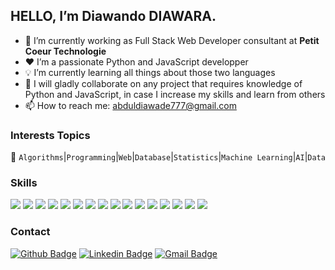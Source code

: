 ##  HELLO, I’m Diawando DIAWARA. 

- 🔭 I’m currently working as Full Stack Web Developer consultant at **Petit Coeur Technologie**
- ❤️ I’m a passionate Python and JavaScript developper
- 💡 I’m currently learning all things about those two languages 
- 🤗 I will gladly collaborate on any project that requires knowledge of Python and JavaScript, in case I increase my skills and learn from others
- 📫 How to reach me: abduldiawade777@gmail.com

### Interests Topics
💬  `Algorithms`|`Programming`|`Web`|`Database`|`Statistics`|`Machine Learning`|`AI`|`Data`

### Skills
<p>
  <img src="https://img.shields.io/badge/HTML5-%E2%98%85%E2%98%85%E2%98%85%E2%98%85%E2%98%85-green" />
  <img src="https://img.shields.io/badge/CSS3-%E2%98%85%E2%98%85%E2%98%85%E2%98%85%E2%98%85-green" />
  <img src="https://img.shields.io/badge/JAVASCRIPT-%E2%98%85%E2%98%85%E2%98%85%E2%98%85%E2%98%85-green" />
  <img src="https://img.shields.io/badge/BOOTSTRAP-%E2%98%85%E2%98%85%E2%98%85%E2%98%85%E2%98%85-green" />
  <img src="https://img.shields.io/badge/JQUERY-%E2%98%85%E2%98%85%E2%98%85%E2%98%85%E2%98%85-green" />
  <img src="https://img.shields.io/badge/PYTHON-%E2%98%85%E2%98%85%E2%98%85%E2%98%85%E2%98%85-blue" />
  <img src="https://img.shields.io/badge/FLASK-%E2%98%85%E2%98%85%E2%98%85%E2%98%85%E2%98%85-blue" />
  <img src="https://img.shields.io/badge/DJANGO-%E2%98%85%E2%98%85%E2%98%85%E2%98%85%E2%98%85-blue" />
 <img src="https://img.shields.io/badge/DOCKER-%E2%98%85%E2%98%85%E2%98%85%E2%98%85%E2%98%85-blue" />
  <img src="https://img.shields.io/badge/AWS-%E2%98%85%E2%98%85%E2%98%85%E2%98%85%E2%98%85-brightgreen" />
   <img src="https://img.shields.io/badge/GIT-%E2%98%85%E2%98%85%E2%98%85%E2%98%85%E2%98%85-brightgreen" />
    <img src="https://img.shields.io/badge/EXCEL-%E2%98%85%E2%98%85%E2%98%85%E2%98%85%E2%98%85-brightgreen" />
     <img src="https://img.shields.io/badge/POSTGRESQL-%E2%98%85%E2%98%85%E2%98%85%E2%98%85%E2%98%85-brightgreen" />
     <img src="https://img.shields.io/badge/API%20REST-%E2%98%85%E2%98%85%E2%98%85%E2%98%85%E2%98%85-yellowgreen" />
  <img src="https://img.shields.io/badge/WORDPRESS-%E2%98%85%E2%98%85%E2%98%85%E2%98%85%E2%98%85-yellowgreen" />
   <img src="https://img.shields.io/badge/SQL-%E2%98%85%E2%98%85%E2%98%85%E2%98%85%E2%98%85-yellowgreen" />
   
### Contact
[![Github Badge](https://img.shields.io/badge/-Github-000?style=flat-square&logo=Github&logoColor=white&link=https://github.com/diawando)](https://github.com/diawando)  [![Linkedin Badge](https://img.shields.io/badge/-LinkedIn-blue?style=flat-square&logo=Linkedin&logoColor=white&link=https://www.linkedin.com/in/diawandodiawara/)](https://www.linkedin.com/in/diawandodiawara/)  [![Gmail Badge](https://img.shields.io/badge/-Gmail-c14438?style=flat-square&logo=Gmail&logoColor=white&link=mailto:abduldiawade777@gmail.com)](mailto:abduldiawade777@gmail.com)
